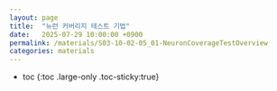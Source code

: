 ```yaml
---
layout: page
title:  "뉴런 커버리지 테스트 기법"
date:   2025-07-29 10:00:00 +0900
permalink: /materials/S03-10-02-05_01-NeuronCoverageTestOverview
categories: materials
---
```

* toc
{:toc .large-only .toc-sticky:true}

